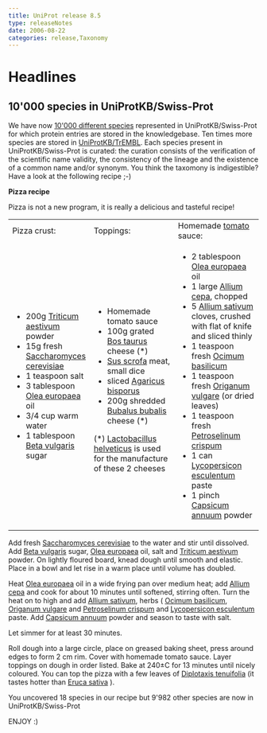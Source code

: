 ```yaml
---
title: UniProt release 8.5
type: releaseNotes
date: 2006-08-22
categories: release,Taxonomy
---
```


# Headlines

## 10'000 species in UniProtKB/Swiss-Prot

We have now [10'000 different species](https://www.uniprot.org/taxonomy/?query=reviewed:true) represented in UniProtKB/Swiss-Prot for which protein entries are stored in the knowledgebase. Ten times more species are stored in [UniProtKB/TrEMBL](https://www.uniprot.org/taxonomy/?query=annotated:yes). Each species present in UniProtKB/Swiss-Prot is curated: the curation consists of the verification of the scientific name validity, the consistency of the lineage and the existence of a common name and/or synonym. You think the taxomony is indigestible? Have a look at the following recipe ;-)

**Pizza recipe**

Pizza is not a new program, it is really a delicious and tasteful recipe!

<table><colgroup><col style="width: 25%" /><col style="width: 37%" /><col style="width: 36%" /></colgroup><tbody><tr class="odd"><td>Pizza crust:</td><td>Toppings:</td><td>Homemade <a href="http://www.ebi.ac.uk/newt/display?search=4081">tomato</a> sauce:</td></tr><tr class="even"><td><ul><li>200g <a href="https://www.uniprot.org/taxonomy/4565">Triticum aestivum</a> powder</li><li>15g fresh <a href="https://www.uniprot.org/taxonomy/4932">Saccharomyces cerevisiae</a></li><li>1 teaspoon salt</li><li>3 tablespoon <a href="https://www.uniprot.org/taxonomy/4146">Olea europaea</a> oil</li><li>3/4 cup warm water</li><li>1 tablespoon <a href="https://www.uniprot.org/taxonomy/161934">Beta vulgaris</a> sugar</li></ul></td><td><ul><li>Homemade tomato sauce</li><li>100g grated <a href="https://www.uniprot.org/taxonomy/9913">Bos taurus</a> cheese (*)</li><li><a href="https://www.uniprot.org/taxonomy/9823">Sus scrofa</a> meat, small dice</li><li>sliced <a href="https://www.uniprot.org/taxonomy/5341">Agaricus bisporus</a></li><li>200g shredded <a href="https://www.uniprot.org/taxonomy/89462">Bubalus bubalis</a> cheese (*)</li></ul>(*) <a href="https://www.uniprot.org/taxonomy/1587">Lactobacillus helveticus</a> is used for the manufacture of these 2 cheeses</td><td><ul><li>2 tablespoon <a href="https://www.uniprot.org/taxonomy/4146">Olea europaea</a> oil</li><li>1 large <a href="https://www.uniprot.org/taxonomy/4679">Allium cepa</a>, chopped</li><li>5 <a href="https://www.uniprot.org/taxonomy/4682">Allium sativum</a> cloves, crushed with flat of knife and sliced thinly</li><li>1 teaspoon fresh <a href="https://www.uniprot.org/taxonomy/39350">Ocimum basilicum</a></li><li>1 teaspoon fresh <a href="https://www.uniprot.org/taxonomy/39352">Origanum vulgare</a> (or dried leaves)</li><li>1 teaspoon fresh <a href="https://www.uniprot.org/taxonomy/4043">Petroselinum crispum</a></li><li>1 can <a href="https://www.uniprot.org/taxonomy/4081">Lycopersicon esculentum</a> paste</li><li>1 pinch <a href="https://www.uniprot.org/taxonomy/4072">Capsicum annuum</a> powder</li></ul></td></tr></tbody></table>

Add fresh [Saccharomyces cerevisiae](https://www.uniprot.org/taxonomy/4932) to the water and stir until dissolved. Add [Beta vulgaris](https://www.uniprot.org/taxonomy/161934) sugar, [Olea europaea](https://www.uniprot.org/taxonomy/4146) oil, salt and [Triticum aestivum](https://www.uniprot.org/taxonomy/4565) powder. On lightly floured board, knead dough until smooth and elastic. Place in a bowl and let rise in a warm place until volume has doubled.

Heat [Olea europaea](https://www.uniprot.org/taxonomy/4146) oil in a wide frying pan over medium heat; add [Allium cepa](https://www.uniprot.org/taxonomy/4679) and cook for about 10 minutes until softened, stirring often. Turn the heat on to high and add [Allium sativum](https://www.uniprot.org/taxonomy/4682), herbs ( [Ocimum basilicum](https://www.uniprot.org/taxonomy/39350), [Origanum vulgare](https://www.uniprot.org/taxonomy/39352) and [Petroselinum crispum](https://www.uniprot.org/taxonomy/4043) and [Lycopersicon esculentum](https://www.uniprot.org/taxonomy/4081) paste. Add [Capsicum annuum](https://www.uniprot.org/taxonomy/4072) powder and season to taste with salt.

Let simmer for at least 30 minutes.

Roll dough into a large circle, place on greased baking sheet, press around edges to form 2 cm rim. Cover with homemade tomato sauce. Layer toppings on dough in order listed. Bake at 240±C for 13 minutes until nicely coloured. You can top the pizza with a few leaves of [Diplotaxis tenuifolia](https://www.uniprot.org/taxonomy/264416) (it tastes hotter than [Eruca sativa](https://www.uniprot.org/taxonomy/29727) ).

You uncovered 18 species in our recipe but 9'982 other species are now in UniProtKB/Swiss-Prot

ENJOY :)

